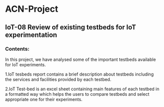 # ACN-Project
## IoT-08 Review of existing testbeds for IoT experimentation

### Contents:

In this project, we have analysed some of the important testbeds available for IoT experiments.

 1.IoT tesbeds report contains a brief description about testbeds including the services and facilities provided by each testbed.
 
 2.IoT Test-bed is an excel sheet containing main features of each testbed in a formatted way which helps the users to compare testbeds and select appropriate one for their experiments.
